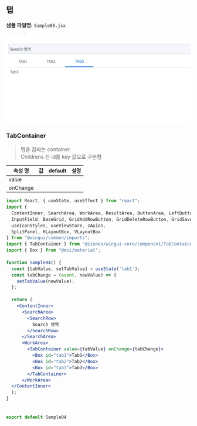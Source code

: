 ## 탭
**샘플 파일명:**  `Sample05.jsx`

![preview](../images/chapter3/Tab.png)

### TabContainer 
 > 탭을 감싸는 container. <br/>
 > Childrens 는 id를 key 값으로 구분함

| 속성 명 |  값 | default | 설명 |
|--------|:--------:|:--------:|--------|
| value | | | |
| onChange | |  |  |

```jsx
import React, { useState, useEffect } from "react";
import {
  ContentInner, SearchArea, WorkArea, ResultArea, ButtonArea, LeftButtonArea, RightButtonArea, SearchRow,
  InputField, BaseGrid, GridAddRowButton, GridDeleteRowButton, GridSaveButton, useContentStore,
  useIconStyles, useViewStore, zAxios,
  SplitPanel, HLayoutBox, VLayoutBox
} from "@wingui/common/imports";
import { TabContainer } from '@zionex/wingui-core/component/TabContainer';
import { Box } from "@mui/material";

function Sample04() {
  const [tabValue, setTabValue] = useState('tab1');
  const tabChange = (event, newValue) => {
    setTabValue(newValue);
  };

  return (
    <ContentInner>
      <SearchArea>
        <SearchRow>
          Search 영역
        </SearchRow>
      </SearchArea>
      <WorkArea>
        <TabContainer value={tabValue} onChange={tabChange}>
          <Box id="tab1">Tab1</Box>
          <Box id="tab2">Tab2</Box>
          <Box id="tab3">Tab3</Box>
        </TabContainer>
      </WorkArea>
  </ContentInner>
  );
}


export default Sample04
```